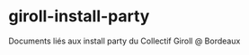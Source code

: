giroll-install-party
====================

Documents liés aux install party du Collectif Giroll @ Bordeaux

